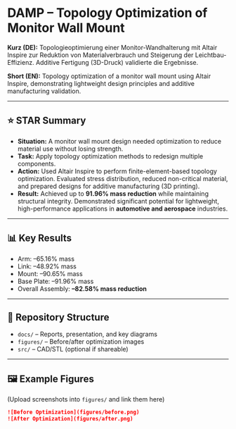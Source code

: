 # DAMP – Topology Optimization of Monitor Wall Mount

**Kurz (DE):** Topologieoptimierung einer Monitor-Wandhalterung mit Altair Inspire zur Reduktion von Materialverbrauch und Steigerung der Leichtbau-Effizienz. Additive Fertigung (3D-Druck) validierte die Ergebnisse.

**Short (EN):** Topology optimization of a monitor wall mount using Altair Inspire, demonstrating lightweight design principles and additive manufacturing validation.

---

## ⭐ STAR Summary

- **Situation:** A monitor wall mount design needed optimization to reduce material use without losing strength.  
- **Task:** Apply topology optimization methods to redesign multiple components.  
- **Action:** Used Altair Inspire to perform finite-element-based topology optimization. Evaluated stress distribution, reduced non-critical material, and prepared designs for additive manufacturing (3D printing).  
- **Result:** Achieved up to **91.96% mass reduction** while maintaining structural integrity. Demonstrated significant potential for lightweight, high-performance applications in **automotive and aerospace** industries.

---

## 📊 Key Results

- Arm: –65.16% mass  
- Link: –48.92% mass  
- Mount: –90.65% mass  
- Base Plate: –91.96% mass  
- Overall Assembly: **–82.58% mass reduction**

---

## 📂 Repository Structure
- `docs/` – Reports, presentation, and key diagrams  
- `figures/` – Before/after optimization images  
- `src/` – CAD/STL (optional if shareable)

---

## 🖼️ Example Figures
(Upload screenshots into `figures/` and link them here)

```markdown
![Before Optimization](figures/before.png)  
![After Optimization](figures/after.png)
